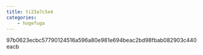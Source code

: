 ```yaml
---
title: ti23a7c5e4
categories:
    - hogefuga
---
```

97b0623ecbc57790124516a596a80e981e694beac2bd98fbab082903c440eacb